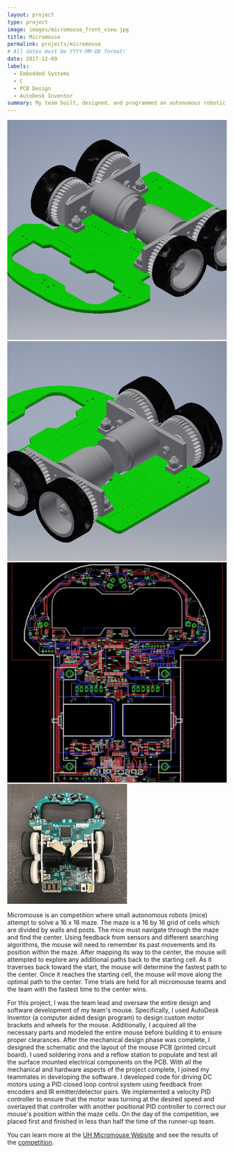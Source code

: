 ```yaml
---
layout: project
type: project
image: images/micromouse_front_view.jpg
title: Micromouse
permalink: projects/micromouse
# All dates must be YYYY-MM-DD format!
date: 2017-12-09
labels:
  - Embedded Systems
  - C
  - PCB Design
  - AutoDesk Inventor
summary: My team built, designed, and programmed an autonomous robotic mouse that won first place in the 2017 UH Micromouse competition.
---
```


<div class="ui small rounded images">
  <img class="ui image" src="../images/micromouse_angled_view.PNG">
  <img class="ui image" src="../images/micromouse_angled2_view.PNG">
  <img class="ui image" src="../images/micromouse_PCB_layout.PNG">
  <img class="ui image" src="../images/micromouse_top_view.jpg">
</div>

Micromouse is an competition where small autonomous robots (mice) attempt to solve a 16 x 16 maze. The maze is a 16 by 16 grid of cells which are divided by walls and posts. The mice must navigate through the maze and find the center. Using feedback from sensors and different searching algorithms, the mouse will need to remember its past movements and its position within the maze. After mapping its way to the center, the mouse will attempted to explore any additional paths back to the starting cell. As it traverses back toward the start, the mouse will determine the fastest path to the center. Once it reaches the starting cell, the mouse will move along the optimal path to the center. Time trials are held for all micromouse teams and the team with the fastest time to the center wins.

For this project, I was the team lead and oversaw the entire design and software development of my team's mouse. Specifically, I used AutoDesk Inventor (a computer aided design program) to design custom motor brackets and wheels for the mouse. Additionally, I acquired all the necessary parts and modeled the entire mouse before building it to ensure proper clearances. After the mechanical design phase was complete, I designed the schematic and the layout of the mouse PCB (printed circuit board). I used soldering irons and a reflow station to populate and test all the surface mounted electrical components on the PCB. With all the mechanical and hardware aspects of the project complete, I joined my teammates in developing the software. I developed code for driving DC motors using a PID closed loop control system using feedback from encoders and IR emitter/detector pairs. We implemented a velocity PID controller to ensure that the motor was turning at the desired speed and overlayed that controller with another positional PID controller to correct our mouse's position within the maze cells. On the day of the competition, we placed first and finished in less than half the time of the runner-up team.

You can learn more at the [UH Micromouse Website](http://www-ee.eng.hawaii.edu/~mmouse/about.html) and see the results of the [competition](http://www-ee.eng.hawaii.edu/~tep/Projects/F17/minicomp2.html).
